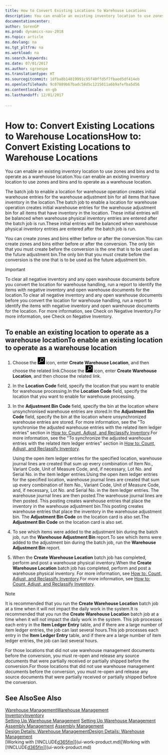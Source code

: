 ```yaml
---
title: How to Convert Existing Locations to Warehouse Locations
description: You can enable an existing inventory location to use zones and bins and to operate as a warehouse location.
documentationcenter: 
author: SorenGP
ms.prod: dynamics-nav-2018
ms.topic: article
ms.devlang: na
ms.tgt_pltfrm: na
ms.workload: na
ms.search.keywords: 
ms.date: 07/01/2017
ms.author: sgroespe
ms.translationtype: HT
ms.sourcegitcommit: 1dfba8b14019991c95f40ffd5f7fbaed5df414eb
ms.openlocfilehash: 9c07809b67badc58d5c1215011a6b9afefba5d56
ms.contentlocale: en-gb
ms.lasthandoff: 12/01/2017

---
```

# <a name="how-to-convert-existing-locations-to-warehouse-locations"></a><span data-ttu-id="8fe79-103">How to: Convert Existing Locations to Warehouse Locations</span><span class="sxs-lookup"><span data-stu-id="8fe79-103">How to: Convert Existing Locations to Warehouse Locations</span></span>
<span data-ttu-id="8fe79-104">You can enable an existing inventory location to use zones and bins and to operate as a warehouse location.</span><span class="sxs-lookup"><span data-stu-id="8fe79-104">You can enable an existing inventory location to use zones and bins and to operate as a warehouse location.</span></span>  

<span data-ttu-id="8fe79-105">The batch job to enable a location for warehouse operation creates initial warehouse entries for the warehouse adjustment bin for all items that have inventory in the location.</span><span class="sxs-lookup"><span data-stu-id="8fe79-105">The batch job to enable a location for warehouse operation creates initial warehouse entries for the warehouse adjustment bin for all items that have inventory in the location.</span></span> <span data-ttu-id="8fe79-106">These initial entries will be balanced when warehouse physical inventory entries are entered after the batch job is run.</span><span class="sxs-lookup"><span data-stu-id="8fe79-106">These initial entries will be balanced when warehouse physical inventory entries are entered after the batch job is run.</span></span>  

<span data-ttu-id="8fe79-107">You can create zones and bins either before or after the conversion.</span><span class="sxs-lookup"><span data-stu-id="8fe79-107">You can create zones and bins either before or after the conversion.</span></span> <span data-ttu-id="8fe79-108">The only bin that you must create before the conversion is the one that is to be used as the future adjustment bin.</span><span class="sxs-lookup"><span data-stu-id="8fe79-108">The only bin that you must create before the conversion is the one that is to be used as the future adjustment bin.</span></span>  

> [!IMPORTANT]  
>  <span data-ttu-id="8fe79-109">To clear all negative inventory and any open warehouse documents before you convert the location for warehouse handling, run a report to identify the items with negative inventory and open warehouse documents for the location.</span><span class="sxs-lookup"><span data-stu-id="8fe79-109">To clear all negative inventory and any open warehouse documents before you convert the location for warehouse handling, run a report to identify the items with negative inventory and open warehouse documents for the location.</span></span> <span data-ttu-id="8fe79-110">For more information, see Check on Negative Inventory.</span><span class="sxs-lookup"><span data-stu-id="8fe79-110">For more information, see Check on Negative Inventory.</span></span>  

## <a name="to-enable-an-existing-location-to-operate-as-a-warehouse-location"></a><span data-ttu-id="8fe79-111">To enable an existing location to operate as a warehouse location</span><span class="sxs-lookup"><span data-stu-id="8fe79-111">To enable an existing location to operate as a warehouse location</span></span>  
1.  <span data-ttu-id="8fe79-112">Choose the ![Search for Page or Report](media/ui-search/search_small.png "Search for Page or Report icon") icon, enter **Create Warehouse Location**, and then choose the related link.</span><span class="sxs-lookup"><span data-stu-id="8fe79-112">Choose the ![Search for Page or Report](media/ui-search/search_small.png "Search for Page or Report icon") icon, enter **Create Warehouse Location**, and then choose the related link.</span></span>  
2.  <span data-ttu-id="8fe79-113">In the **Location Code** field, specify the location that you want to enable for warehouse processing.</span><span class="sxs-lookup"><span data-stu-id="8fe79-113">In the **Location Code** field, specify the location that you want to enable for warehouse processing.</span></span>  
3.  <span data-ttu-id="8fe79-114">In the **Adjustment Bin Code** field, specify the bin at the location where unsynchronised warehouse entries are stored.</span><span class="sxs-lookup"><span data-stu-id="8fe79-114">In the **Adjustment Bin Code** field, specify the bin at the location where unsynchronized warehouse entries are stored.</span></span> <span data-ttu-id="8fe79-115">For more information, see the "To synchronise the adjusted warehouse entries with the related item ledger entries" section in [How to: Count, Adjust, and Reclassify Inventory](inventory-how-count-adjust-reclassify.md).</span><span class="sxs-lookup"><span data-stu-id="8fe79-115">For more information, see the "To synchronize the adjusted warehouse entries with the related item ledger entries" section in [How to: Count, Adjust, and Reclassify Inventory](inventory-how-count-adjust-reclassify.md).</span></span>  

    <span data-ttu-id="8fe79-116">Using the open item ledger entries for the specified location, warehouse journal lines are created that sum up every combination of Item No., Variant Code, Unit of Measure Code, and, if necessary, Lot No. and Serial No. in the item ledger entries.</span><span class="sxs-lookup"><span data-stu-id="8fe79-116">Using the open item ledger entries for the specified location, warehouse journal lines are created that sum up every combination of Item No., Variant Code, Unit of Measure Code, and, if necessary, Lot No. and Serial No. in the item ledger entries.</span></span> <span data-ttu-id="8fe79-117">The warehouse journal lines are then posted.</span><span class="sxs-lookup"><span data-stu-id="8fe79-117">The warehouse journal lines are then posted.</span></span> <span data-ttu-id="8fe79-118">This posting creates warehouse entries that place the inventory in the warehouse adjustment bin.</span><span class="sxs-lookup"><span data-stu-id="8fe79-118">This posting creates warehouse entries that place the inventory in the warehouse adjustment bin.</span></span> <span data-ttu-id="8fe79-119">The **Adjustment Bin Code** on the location card is also set.</span><span class="sxs-lookup"><span data-stu-id="8fe79-119">The **Adjustment Bin Code** on the location card is also set.</span></span>  

4.  <span data-ttu-id="8fe79-120">To see which items were added to the adjustment bin during the batch job, run the **Warehouse Adjustment Bin** report.</span><span class="sxs-lookup"><span data-stu-id="8fe79-120">To see which items were added to the adjustment bin during the batch job, run the **Warehouse Adjustment Bin** report.</span></span>  
5.  <span data-ttu-id="8fe79-121">When the **Create Warehouse Location** batch job has completed, perform and post a warehouse physical inventory.</span><span class="sxs-lookup"><span data-stu-id="8fe79-121">When the **Create Warehouse Location** batch job has completed, perform and post a warehouse physical inventory.</span></span> <span data-ttu-id="8fe79-122">For more information, see [How to: Count, Adjust, and Reclassify Inventory](inventory-how-count-adjust-reclassify.md).</span><span class="sxs-lookup"><span data-stu-id="8fe79-122">For more information, see [How to: Count, Adjust, and Reclassify Inventory](inventory-how-count-adjust-reclassify.md).</span></span>  

> [!NOTE]  
>  <span data-ttu-id="8fe79-123">It is recommended that you run the **Create Warehouse Location** batch job at a time when it will not impact the daily work in the system.</span><span class="sxs-lookup"><span data-stu-id="8fe79-123">It is recommended that you run the **Create Warehouse Location** batch job at a time when it will not impact the daily work in the system.</span></span> <span data-ttu-id="8fe79-124">This job processes each entry in the **Item Ledger Entry** table, and if there are a large number of item ledger entries, the job can last several hours.</span><span class="sxs-lookup"><span data-stu-id="8fe79-124">This job processes each entry in the **Item Ledger Entry** table, and if there are a large number of item ledger entries, the job can last several hours.</span></span>  

 <span data-ttu-id="8fe79-125">For those locations that did not use warehouse management documents before the conversion, you must re-open and release any source documents that were partially received or partially shipped before the conversion.</span><span class="sxs-lookup"><span data-stu-id="8fe79-125">For those locations that did not use warehouse management documents before the conversion, you must re-open and release any source documents that were partially received or partially shipped before the conversion.</span></span>  

## <a name="see-also"></a><span data-ttu-id="8fe79-126">See Also</span><span class="sxs-lookup"><span data-stu-id="8fe79-126">See Also</span></span>  
[<span data-ttu-id="8fe79-127">Warehouse Management</span><span class="sxs-lookup"><span data-stu-id="8fe79-127">Warehouse Management</span></span>](warehouse-manage-warehouse.md)  
[<span data-ttu-id="8fe79-128">Inventory</span><span class="sxs-lookup"><span data-stu-id="8fe79-128">Inventory</span></span>](inventory-manage-inventory.md)  
<span data-ttu-id="8fe79-129">[Setting Up Warehouse Management](warehouse-setup-warehouse.md)   </span><span class="sxs-lookup"><span data-stu-id="8fe79-129">[Setting Up Warehouse Management](warehouse-setup-warehouse.md)   </span></span>  
<span data-ttu-id="8fe79-130">[Assembly Management](assembly-assemble-items.md)  </span><span class="sxs-lookup"><span data-stu-id="8fe79-130">[Assembly Management](assembly-assemble-items.md)  </span></span>  
[<span data-ttu-id="8fe79-131">Design Details: Warehouse Management</span><span class="sxs-lookup"><span data-stu-id="8fe79-131">Design Details: Warehouse Management</span></span>](design-details-warehouse-management.md)  
<span data-ttu-id="8fe79-132">[Working with [!INCLUDE[d365fin](includes/d365fin_md.md)]](ui-work-product.md)</span><span class="sxs-lookup"><span data-stu-id="8fe79-132">[Working with [!INCLUDE[d365fin](includes/d365fin_md.md)]](ui-work-product.md)</span></span>

